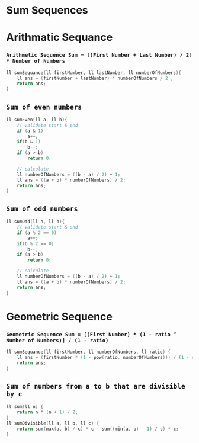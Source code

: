 # Sum Sequences

# Arithmatic Sequance

### `Arithmetic Sequence Sum = [(First Number + Last Number) / 2] * Number of Numbers`
```cpp
ll sumSequance(ll firstNumber, ll lastNumber, ll numberOfNumbers){
    ll ans = (firstNumber + lastNumber) * numberOfNumbers / 2 ;
    return ans;
}
```

## `Sum of even numbers`
```cpp
ll sumEven(ll a, ll b){
    // validate start & end
    if (a & 1)
        a++;
    if(b & 1)
        b--;
    if (a > b)
        return 0;

    // calculate
    ll numberOfNumbers = ((b - a) / 2) + 1;
    ll ans = ((a + b) * numberOfNumbers) / 2;
    return ans;
}
```
## `Sum of odd numbers`
```cpp
ll sumOdd(ll a, ll b){
    // validate start & end
    if (a % 2 == 0)
        a++;
    if(b % 2 == 0)
        b--;
    if (a > b)
        return 0;

    // calculate
    ll numberOfNumbers = ((b - a) / 2) + 1;
    ll ans = ((a + b) * numberOfNumbers) / 2;
    return ans;
}
```

### 

# Geometric Sequence

### `Geometric Sequence Sum = [(First Number) * (1 - ratio ^ Number of Numbers)] / (1 - ratio)`
```cpp
ll sumSequance(ll firstNumber, ll numberOfNumbers, ll ratio) {
    ll ans = (firstNumber * (1 - pow(ratio, numberOfNumbers))) / (1 - ratio);
    return ans;
}
```

## `Sum of numbers from a to b that are divisible by c`
```cpp
ll sum(ll n) {
    return n * (n + 1) / 2;
}
ll sumDivisible(ll a, ll b, ll c) {
    return sum(max(a, b) / c) * c - sum((min(a, b) - 1) / c) * c;
}
```
